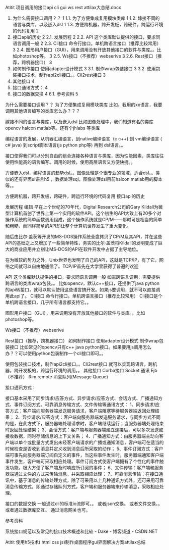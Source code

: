 Atitit 项目调用的接口api cli gui ws rest  attilax大总结.docx

1. 为什么需要接口调用？？	1
1.1. 为了方便集成复用模块类库	1
1.2. 嫁接不同的语言与类库，以及嵌入dsl	1
1.3. 方便跨机器，跨开发板，跨硬件，跨运行环境的代码复用	2
2. 接口api的历史	2
2.1. 发展历程	2
2.2. API 这个类库默认提供的接口，要求同语言调用一般	2
2.3. Cli接口 命令行接口。单机跨语言接口（推荐比较常用）	3
2.4. 图形用户接口（GUI），用来调用没有开放其他接口的软件与类库。。比如photoshop等。	3
2.5. Ws接口（不推荐）webserive	3
2.6. Rest接口（推荐，跨机器接口）	3
3. 如何制作接口 使用adapter设计模式	3
3.1. 制作wrap包装接口	3
3.2. 使用包装接口技术，制作api2cli接口。。Cli2rest接口	3
4. 其他接口	4
5. 接口通讯方式：	4
6. 接口的数据交换	4
6.1. 参考资料	5


为什么需要接口调用？？
为了方便集成复用模块类库
比如。我用的xx语言，我要调用其他语言编写的类库怎么办？？？

嫁接不同的语言与类库，以及嵌入dsl
比如图像处理中，我们知道有名的类库opencv halcon matlab等。还有个jhlabs 等类库

编程语言的发展，从机器汇编语言，到native编译语言（c c++) 到 vm编译语言 ( c# java) 到script脚本语言(js python php等) 再到 dsl语言。。

接口使得我们可以分别自由的组合连接各种语言与类库，因为性能因素，类库往往使用性能高的语言编写。调用的时候，使用高层语言又方便快捷。。

方便嵌入dsl，编程语言的趋势dsl。。图像处理是个很专业的领域，适合dsl。。类似的还有界面ui语言h5 ，数据处理sql，图像处理dsl目前halcon matlab用的脚本等。。

方便跨机器，跨开发板，跨硬件，跨运行环境的代码复用
接口api的历史

发展历程
编辑
早在上个世纪的70年代，Digital Research公司的Gary Kildall为微型计算机首创了世界上第一个实用的软件API。这个初生的API大致上有20多个对操作系统的简单函数调用组成，这个操作系统就是CP/M――那时可是相当的简单和粗糙，而同样简单的API却让整个计算机世界发生了重大变化。

随后由比尔·盖茨等开发的MS-DOS操作系统全盘拷贝了CP/M及其API，并在这些API的基础之上又增加了一些简单特性，务实的比尔·盖茨将Kildall的发明变成了巨大的商业应用并立刻让MS-DOS的API在软件开发中占据了主导地位。

在为微软的势力之外，Unix世界也发明了自己的API，这就是TCP/IP，有了它，网络之间就可以自由地通信了。TCP/IP首先在大学里获得了普遍的欢迎

API 这个类库默认提供的接口，要求同语言调用一般
如需跨语言调用，需要提供跨语言的类库wrap包装。。
比如opencv，默认c++接口，还提供了java python的api转接口，就可以默认使用这些语言搞开发。如果js要调用，就不可以直接调用此api了。
Cli接口 命令行接口。单机跨语言接口（推荐比较常用）
Cli接口是个单机跨语言接口，几乎所有语言都支持它。。


 图形用户接口（GUI），用来调用没有开放其他接口的软件与类库。。比如photoshop等。

Ws接口（不推荐）webserive

Rest接口（推荐，跨机器接口）
如何制作接口 使用adapter设计模式
制作wrap包装接口
比如常见的opencv只有c++ java python接口。如果要用js调用怎么办？？可以使用python包装制作一个cli接口即可。。

使用包装接口技术，制作api2cli接口。。Cli2rest接口
就可以实现跨语言，跨机器，跨开发板的，跨运行环境的调用。。
其他接口
Corba接口
Socket 通讯
Ejb（不推荐）
Rim remote
消息队列(Message Queue)


接口通讯方式：

接口基本采用了同步请求/应答方式、异步请求/应答方式、会话方式、广播通知方式、事件订阅方式、可靠消息传输方式、文件传输等通讯方式：
1、同步请求/应答方式：客户端向服务器端发送服务请求，客户端阻塞等待服务器端返回处理结果；
2、异步请求/应答方式：客户端向服务器端发送服务请求，与同步方式不同的是，在此方式下，服务器端处理请求时，客户端继续运行；当服务器端处理结束时返回处理结果；
3、会话方式：客户端与服务器端建立连接后，可以多次发送或接收数据，同时存储信息的上下文关系；
4、广播通知方式：由服务器端主动向客户端以单个或批量方式发出未经客户端请求的广播或通知消息，客户端可在适当的时候检查是否收到消息并定义收到消息后所采取的动作；
5、事件订阅方式：客户端可事先向服务器端订阅自定义的事件，当这些事件发生时，服务器端通知客户端事件发生，客户端可采取相应处理。事件订阅方式使客户端拥有了个性化的事件触发功能，极大方便了客户端及时响应所订阅的事件；
6、文件传输：客户端和服务器端通过文件的方式来传输消息，并采取相应处理；
7、可靠消息传输：在接口通讯中，基于消息的传输处理方式，除了可采用以上几种通讯方式外，还可采用可靠消息传输方式，即通过存储队列方式，客户端和服务器端来传输消息，采取相应处理。

接口的数据交换
一般通过cli的标准io流即可。。
或者json交换。
或者文件交换。。
或者通过数据库交互。
通过消息网关也可。

参考资料

系统接口规范以及常见的接口技术概述和比较 - Dake - 博客频道 - CSDN.NET

Atitit 使用h5技术( html css js)制作桌面程序gui界面解决方案attilax总结


 
